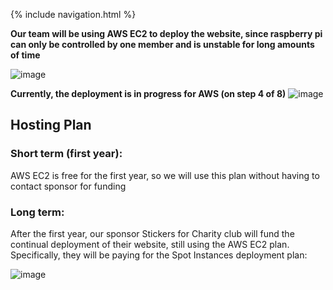 {% include navigation.html %}

**Our team will be using AWS EC2 to deploy the website, since raspberry pi can only be controlled by one member and is unstable for long amounts of time**

![image](https://user-images.githubusercontent.com/55467785/160449522-b331f59b-cb9e-44f1-8f60-fade612173d3.png)

**Currently, the deployment is in progress for AWS (on step 4 of 8)** 
![image](https://user-images.githubusercontent.com/55467785/160670172-3a5d7eb0-559b-4959-96de-3b93c4d12506.png)


## Hosting Plan 
### Short term (first year): 
AWS EC2 is free for the first year, so we will use this plan without having to contact sponsor for funding

### Long term: 
After the first year, our sponsor Stickers for Charity club will fund the continual deployment of their website, still using the AWS EC2 plan. Specifically, they will be paying for the Spot Instances deployment plan:

![image](https://user-images.githubusercontent.com/55467785/160450205-dd868108-e35a-491d-abc5-efc40863806c.png)
